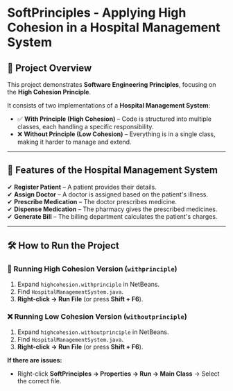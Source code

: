 # SoftPrinciples - Applying High Cohesion in a Hospital Management System

## 📌 Project Overview
This project demonstrates **Software Engineering Principles**, focusing on the **High Cohesion Principle**.

It consists of two implementations of a **Hospital Management System**:

- ✅ **With Principle (High Cohesion)** – Code is structured into multiple classes, each handling a specific responsibility.
- ❌ **Without Principle (Low Cohesion)** – Everything is in a single class, making it harder to manage and extend.

---

## 🚀 Features of the Hospital Management System
✔ **Register Patient** – A patient provides their details.  
✔ **Assign Doctor** – A doctor is assigned based on the patient's illness.  
✔ **Prescribe Medication** – The doctor prescribes medicine.  
✔ **Dispense Medication** – The pharmacy gives the prescribed medicines.  
✔ **Generate Bill** – The billing department calculates the patient's charges. 



---

## 🛠 How to Run the Project

### 🔹 Running High Cohesion Version (`withprinciple`)
1. Expand `highcohesion.withprinciple` in NetBeans.
2. Find `HospitalManagementSystem.java`.
3. **Right-click → Run File** (or press **Shift + F6**).

### ❌ Running Low Cohesion Version (`withoutprinciple`)
1. Expand `highcohesion.withoutprinciple` in NetBeans.
2. Find `HospitalManagementSystem.java`.
3. **Right-click → Run File** (or press **Shift + F6**).

**If there are issues:**
- Right-click **SoftPrinciples → Properties → Run → Main Class** → Select the correct file.
